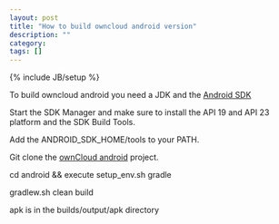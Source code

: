 ```yaml
---
layout: post
title: "How to build owncloud android version"
description: ""
category: 
tags: []
---
```

{% include JB/setup %}

To build owncloud android you need a JDK and the [Android SDK](http://developer.android.com/sdk/index.html) 

Start the SDK Manager and make sure to install the API 19 and API 23 platform and the SDK Build Tools.

Add the ANDROID_SDK_HOME/tools to your PATH.

Git clone the [ownCloud android](http://github.com/owncloud/android) project.

cd android && execute setup_env.sh gradle

gradlew.sh clean build

apk is in the builds/output/apk directory


